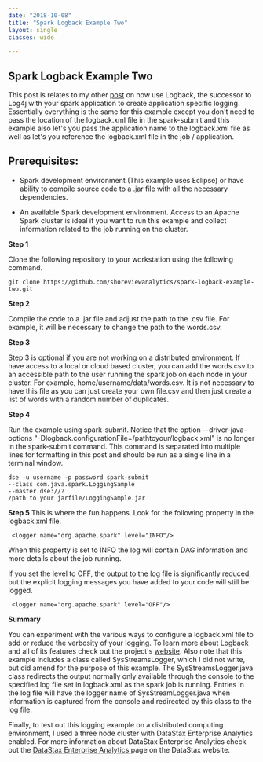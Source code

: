 ```yaml
---
date: "2018-10-08"
title: "Spark Logback Example Two"
layout: single
classes: wide

---
```


Spark Logback Example Two
------------------------------------

This post is relates to my other [post](https://shoreviewanalytics.github.io/Spark-Job-Specific-Logging-with-Logback-and-DataStax-Enterprise-Analytics/) on how use Logback, the successor to Log4j with your spark application to create application specific logging. Essentially everything is the same for this example except you don't need to pass the location of the logback.xml file in the spark-submit and this example also let's you pass the application name to the logback.xml file as well as let's you reference the logback.xml file in the job / application.  

Prerequisites:
--------------

- Spark development environment (This example uses Eclipse) or have ability to compile source code to a .jar file with all the necessary dependencies.  

- An available Spark development environment.  Access to an Apache Spark cluster is ideal if you want to run this example and collect information related to the job running on the cluster.     

**Step 1**

Clone the following repository to your workstation using the following command.
```
git clone https://github.com/shoreviewanalytics/spark-logback-example-two.git
```

**Step 2**

Compile the code to a .jar file and adjust the path to the .csv file. For example, it will be necessary to change the path to the words.csv.  

**Step 3**

Step 3 is optional if you are not working on a distributed environment. If have access to a local or cloud based cluster, you can add the words.csv to an accessible path to the user running the spark job on each node in your cluster.  For example,  home/username/data/words.csv.  It is not necessary to have this file as you can just create your own file.csv and then just create a list of words with a random number of duplicates.      

**Step 4**

Run the example using spark-submit.  Notice that the option --driver-java-options "-Dlogback.configurationFile=/pathtoyour/logback.xml" is no longer in the spark-submit command.  This command is separated into multiple lines for formatting in this post and should be run as a single line in a terminal window.    

```
dse -u username -p password spark-submit
--class com.java.spark.LoggingSample
--master dse://?
/path to your jarfile/LoggingSample.jar
```

**Step 5**
This is where the fun happens.  Look for the following property in the logback.xml file.  

```
 <logger name="org.apache.spark" level="INFO"/>
```
 When this property is set to INFO the log will contain DAG information and more details about the job running.   

If you set the level to OFF, the output to the log file is significantly reduced, but the explicit logging messages you have added to your code will still be logged.    

```
 <logger name="org.apache.spark" level="OFF"/>
```

**Summary**

You can experiment with the various ways to configure a logback.xml file to add or reduce the verbosity of your logging. To learn more about Logback and all of its features check out the project's [website](https://logback.qos.ch/). Also note that this example includes a class called SysStreamsLogger, which I did not write, but did amend for the purpose of this example.  The SysStreamsLogger.java class redirects the output normally only available through the console to the specified log file set in logback.xml as the spark job is running.  Entries in the log file will have the logger name of SysStreamLogger.java when information is captured from the console and redirected by this class to the log file.

Finally, to test out this logging example on a distributed computing environment, I used a three node cluster with DataStax Enterprise Analytics enabled. For more information about DataStax Enterprise Analytics check out the [DataStax Enterprise Analytics  ](https://www.datastax.com/products/datastax-enterprise-analytics) page on the DataStax website.
